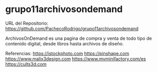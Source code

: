 # grupo11archivosondemand

URL del Repositorio: https://github.com/PachecoRodrigo/grupo11archivosondemand

ArchivosOnDemand es una pagina de compra y venta de todo tipo de contenido digital, desde libros hasta archivos de diseño. 

Referencias:
https://istockphoto.com
https://pinshape.com
https://www.malix3design.com
https://www.myminifactory.com/es
https://cults3d.com
